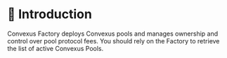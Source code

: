 # 📖 Introduction

Convexus Factory deploys Convexus pools and manages ownership and control over pool protocol fees. You should rely on the Factory to retrieve the list of active Convexus Pools.